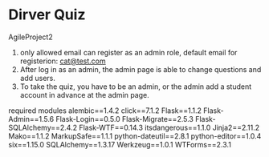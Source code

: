 # Dirver Quiz
AgileProject2

1. only allowed email can register as an admin role, default email for registerion: cat@test.com
2. After log in as an admin, the admin page is able to change questions and add users.
3. To take the quiz, you have to be an admin, or the admin add a student account in advance at the admin page.

required modules
alembic==1.4.2
click==7.1.2
Flask==1.1.2
Flask-Admin==1.5.6
Flask-Login==0.5.0
Flask-Migrate==2.5.3
Flask-SQLAlchemy==2.4.2
Flask-WTF==0.14.3
itsdangerous==1.1.0
Jinja2==2.11.2
Mako==1.1.2
MarkupSafe==1.1.1
python-dateutil==2.8.1
python-editor==1.0.4
six==1.15.0
SQLAlchemy==1.3.17
Werkzeug==1.0.1
WTForms==2.3.1

